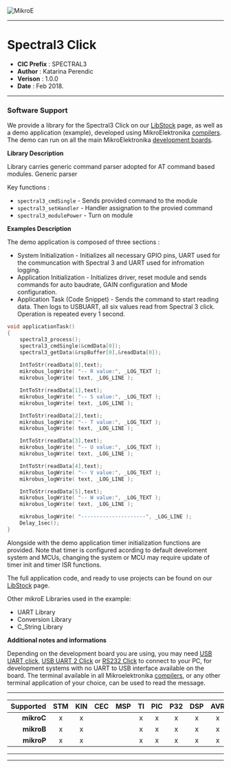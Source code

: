 ![MikroE](http://www.mikroe.com/img/designs/beta/logo_small.png)

---

# Spectral3 Click

- **CIC Prefix**  : SPECTRAL3
- **Author**      : Katarina Perendic
- **Verison**     : 1.0.0
- **Date**        : Feb 2018.

---

### Software Support

We provide a library for the Spectral3 Click on our [LibStock](https://libstock.mikroe.com/projects/view/2356/spectral-3-click) 
page, as well as a demo application (example), developed using MikroElektronika 
[compilers](http://shop.mikroe.com/compilers). The demo can run on all the main 
MikroElektronika [development boards](http://shop.mikroe.com/development-boards).

**Library Description**

Library carries generic command parser adopted for AT command based modules. 
Generic parser 

Key functions :

- ``` spectral3_cmdSingle ``` - Sends provided command to the module
- ``` spectral3_setHandler ``` - Handler assignation to the provied command
- ``` spectral3_modulePower ``` - Turn on module

**Examples Description**

The demo application is composed of three sections :

- System Initialization - Initializes all necessary GPIO pins, UART used for
the communcation with Spectral 3 and UART used for infromation logging.
- Application Initialization - Initializes driver, reset module and sends
commands for auto baudrate, GAIN configuration and Mode configuration.
- Application Task (Code Snippet) - Sends the command to start reading data.
Then logs to USBUART, all six values read from Spectral 3 click. Operation 
is repeated every 1 second.

```.c
void applicationTask()
{
    spectral3_process();
    spectral3_cmdSingle(&cmdData[0]);
    spectral3_getData(&rspBuffer[0],&readData[0]);
    
    IntToStr(readData[0],text);
    mikrobus_logWrite( "-- R value:", _LOG_TEXT );
    mikrobus_logWrite( text, _LOG_LINE );

    IntToStr(readData[1],text);
    mikrobus_logWrite( "-- S value:", _LOG_TEXT );
    mikrobus_logWrite( text, _LOG_LINE );

    IntToStr(readData[2],text);
    mikrobus_logWrite( "-- T value:", _LOG_TEXT );
    mikrobus_logWrite( text, _LOG_LINE );

    IntToStr(readData[3],text);
    mikrobus_logWrite( "-- U value:", _LOG_TEXT );
    mikrobus_logWrite( text, _LOG_LINE );

    IntToStr(readData[4],text);
    mikrobus_logWrite( "-- V value:", _LOG_TEXT );
    mikrobus_logWrite( text, _LOG_LINE );

    IntToStr(readData[5],text);
    mikrobus_logWrite( "-- W value:", _LOG_TEXT );
    mikrobus_logWrite( text, _LOG_LINE );

    mikrobus_logWrite( "---------------------", _LOG_LINE );
    Delay_1sec();
}
```

Alongside with the demo application timer initialization functions are provided.
Note that timer is configured acording to default develoment system and 
MCUs, changing the system or MCU may require update of timer init and timer ISR 
functions.

The full application code, and ready to use projects can be found on our 
[LibStock](https://libstock.mikroe.com/projects/view/2356/spectral-3-click) page.

Other mikroE Libraries used in the example:

- UART Library
- Conversion Library
- C_String Library

**Additional notes and informations**

Depending on the development board you are using, you may need 
[USB UART click](http://shop.mikroe.com/usb-uart-click), 
[USB UART 2 Click](http://shop.mikroe.com/usb-uart-2-click) or 
[RS232 Click](http://shop.mikroe.com/rs232-click) to connect to your PC, for 
development systems with no UART to USB interface available on the board. The 
terminal available in all Mikroelektronika 
[compilers](http://shop.mikroe.com/compilers), or any other terminal application 
of your choice, can be used to read the message.

---

| **Supported** | STM | KIN | CEC | MSP | TI  | PIC | P32 | DSP | AVR | FT90x |
|--------------:|:---:|:---:|:---:|:---:|:---:|:---:|:---:|:---:|:---:|:-----:|
| **mikroC**    |  x  |  x  |     |     |  x  |  x  |  x  |  x  |  x  |   x   |
| **mikroB**    |  x  |  x  |     |     |  x  |  x  |  x  |  x  |  x  |   x   |
| **mikroP**    |  x  |  x  |     |     |  x  |  x  |  x  |  x  |  x  |   x   |

---
---
